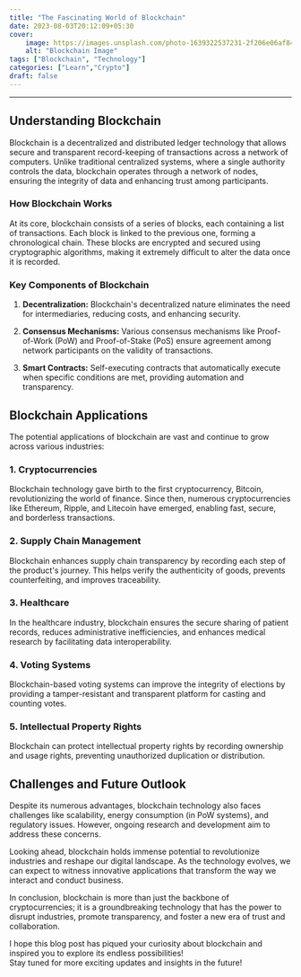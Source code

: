 ```yaml
---
title: "The Fascinating World of Blockchain"
date: 2023-08-03T20:12:09+05:30
cover:
    image: https://images.unsplash.com/photo-1639322537231-2f206e06af84?ixlib=rb-4.0.3&ixid=M3wxMjA3fDB8MHxwaG90by1wYWdlfHx8fGVufDB8fHx8fA%3D%3D&auto=format&fit=crop&w=1932&q=80
    alt: "Blockchain Image"
tags: ["Blockchain", "Technology"]
categories: ["Learn","Crypto"]
draft: false
---
```


***

## Understanding Blockchain

Blockchain is a decentralized and distributed ledger technology that allows secure and transparent record-keeping of transactions across a network of computers. Unlike traditional centralized systems, where a single authority controls the data, blockchain operates through a network of nodes, ensuring the integrity of data and enhancing trust among participants.

### How Blockchain Works

At its core, blockchain consists of a series of blocks, each containing a list of transactions. Each block is linked to the previous one, forming a chronological chain. These blocks are encrypted and secured using cryptographic algorithms, making it extremely difficult to alter the data once it is recorded.

### Key Components of Blockchain

1. **Decentralization:** Blockchain's decentralized nature eliminates the need for intermediaries, reducing costs, and enhancing security.

2. **Consensus Mechanisms:** Various consensus mechanisms like Proof-of-Work (PoW) and Proof-of-Stake (PoS) ensure agreement among network participants on the validity of transactions.

3. **Smart Contracts:** Self-executing contracts that automatically execute when specific conditions are met, providing automation and transparency.

## Blockchain Applications

The potential applications of blockchain are vast and continue to grow across various industries:

### 1. **Cryptocurrencies**

Blockchain technology gave birth to the first cryptocurrency, Bitcoin, revolutionizing the world of finance. Since then, numerous cryptocurrencies like Ethereum, Ripple, and Litecoin have emerged, enabling fast, secure, and borderless transactions.

### 2. **Supply Chain Management**

Blockchain enhances supply chain transparency by recording each step of the product's journey. This helps verify the authenticity of goods, prevents counterfeiting, and improves traceability.

### 3. **Healthcare**

In the healthcare industry, blockchain ensures the secure sharing of patient records, reduces administrative inefficiencies, and enhances medical research by facilitating data interoperability.

### 4. **Voting Systems**

Blockchain-based voting systems can improve the integrity of elections by providing a tamper-resistant and transparent platform for casting and counting votes.

### 5. **Intellectual Property Rights**

Blockchain can protect intellectual property rights by recording ownership and usage rights, preventing unauthorized duplication or distribution.

## Challenges and Future Outlook

Despite its numerous advantages, blockchain technology also faces challenges like scalability, energy consumption (in PoW systems), and regulatory issues. However, ongoing research and development aim to address these concerns.

Looking ahead, blockchain holds immense potential to revolutionize industries and reshape our digital landscape. As the technology evolves, we can expect to witness innovative applications that transform the way we interact and conduct business.

In conclusion, blockchain is more than just the backbone of cryptocurrencies; it is a groundbreaking technology that has the power to disrupt industries, promote transparency, and foster a new era of trust and collaboration.

I hope this blog post has piqued your curiosity about blockchain and inspired you to explore its endless possibilities!  
Stay tuned for more exciting updates and insights in the future!
